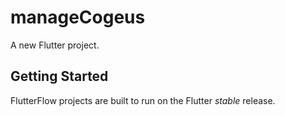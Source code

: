 # manageCogeus

A new Flutter project.

## Getting Started

FlutterFlow projects are built to run on the Flutter _stable_ release.
